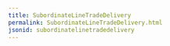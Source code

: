 ```yaml
---
title: SubordinateLineTradeDelivery
permalink: SubordinateLineTradeDelivery.html
jsonid: subordinatelinetradedelivery
---
```


